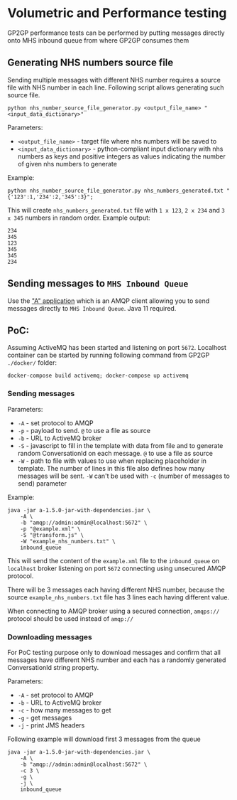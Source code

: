 # Volumetric and Performance testing

GP2GP performance tests can be performed by putting messages directly onto MHS inbound queue from where GP2GP consumes them

## Generating NHS numbers source file

Sending multiple messages with different NHS number requires a source file with NHS number in each line.
Following script allows generating such source file.

    python nhs_number_source_file_generator.py <output_file_name> "<input_data_dictionary>"

Parameters:
- `<output_file_name>` - target file where nhs numbers will be saved to
- `<input_data_dictionary>` - python-compliant input dictionary with nhs numbers as keys and positive integers as values indicating the number of given nhs numbers to generate

Example:

    python nhs_number_source_file_generator.py nhs_numbers_generated.txt "{'123':1,'234':2,'345':3}";

This will create `nhs_numbers_generated.txt` file with `1 x 123`, `2 x 234` and `3 x 345` numbers in random order. Example output:

    234
    345
    123
    345
    345
    234

## Sending messages to `MHS Inbound Queue`

Use the ["A" application](https://github.com/fmtn/a) which is an AMQP client allowing you to send messages directly to `MHS Inbound Queue`. Java 11 required.

## PoC:

Assuming ActiveMQ has been started and listening on port `5672`.
Localhost container can be started by running following command from GP2GP `./docker/` folder:

    docker-compose build activemq; docker-compose up activemq


### Sending messages

Parameters:
- `-A` - set protocol to AMQP
- `-p` - payload to send. `@` to use a file as source
- `-b` - URL to ActiveMQ broker
- `-S` - javascript to fill in the template with data from file and to generate random ConversationId on each message. `@` to use a file as source
- `-W` - path to file with values to use when replacing placeholder in template. The number of lines in this file also defines how many messages will be sent. `-W` can't be used with `-c` (number of messages to send) parameter

Example:

    java -jar a-1.5.0-jar-with-dependencies.jar \
        -A \
        -b "amqp://admin:admin@localhost:5672" \
        -p "@example.xml" \
        -S "@transform.js" \
        -W "example_nhs_numbers.txt" \
        inbound_queue


This will send the content of the `example.xml` file to the `inbound_queue` on `localhost` broker listening on port `5672` connecting using unsecured AMQP protocol.

There will be 3 messages each having different NHS number, because the source `example_nhs_numbers.txt` file has 3 lines each having different value.

When connecting to AMQP broker using a secured connection, `amqps://` protocol should be used instead of `amqp://`

### Downloading messages

For PoC testing purpose only to download messages and confirm that all messages have different NHS number and each has a randomly generated ConversationId string property.

Parameters:
- `-A` - set protocol to AMQP
- `-b` - URL to ActiveMQ broker
- `-c` - how many messages to get
- `-g` - get messages
- `-j` - print JMS headers

Following example will download first 3 messages from the queue

    java -jar a-1.5.0-jar-with-dependencies.jar \
        -A \
        -b "amqp://admin:admin@localhost:5672" \
        -c 3 \
        -g \
        -j \
        inbound_queue